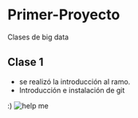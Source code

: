 # Primer-Proyecto 

Clases de big data
## Clase 1

- se realizó la introducción al ramo.
- Introducción e instalación de git

:)
![help me](https://www.google.com/search?q=big%20data&source=lnms&tbm=isch&sa=X&ved=2ahUKEwiE79mzg_T2AhXBHbkGHXdpCk8Q_AUoAXoECAIQAw#imgrc=3aB1KV7srtpZvM)
